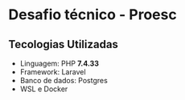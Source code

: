 # Desafio técnico - Proesc

## Tecologias Utilizadas
- Linguagem: PHP **7.4.33** 
- Framework: Laravel
- Banco de dados: Postgres
- WSL e Docker